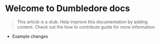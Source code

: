 # Welcome to Dumbledore docs

> This article is a stub. Help improve this documentation by adding content. Check out the how to contribute guide for more information. 

* Example changes
